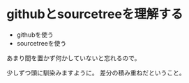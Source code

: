 # githubとsourcetreeを理解する
- githubを使う
- sourcetreeを使う

あまり間を置かず何かしていないと忘れるので。

少しずつ頭に馴染みますように。
差分の積み重ねだということ。
